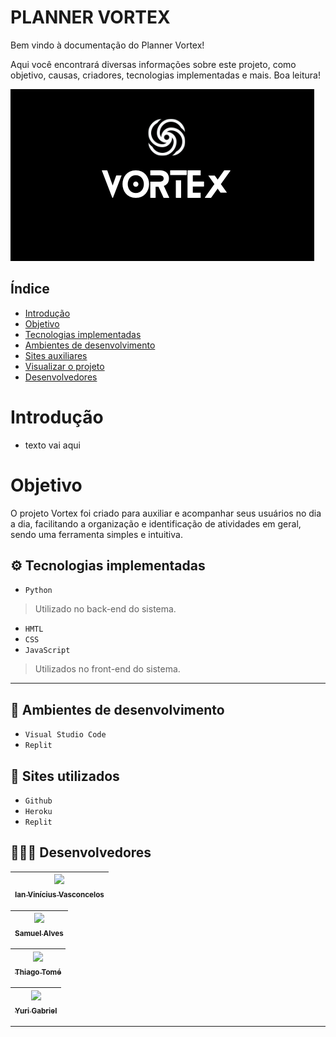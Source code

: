 # PLANNER VORTEX
Bem vindo à documentação do Planner Vortex!

Aqui você encontrará diversas informações sobre este projeto, como objetivo, causas, criadores, tecnologias implementadas e mais. Boa leitura!

![logo](./static/img/VORTEX1.png)

## Índice
* [Introdução](#%EF%B8%8F-introducao)
* [Objetivo](#%EF%B8%8F-objetivo)
* [Tecnologias implementadas](#%EF%B8%8F-tecnologias-implementadas)
* [Ambientes de desenvolvimento](#%EF%B8%8F-ambientes-de-desenvolvimento)
* [Sites auxiliares](#%EF%B8%8F-sites-auxiliares)
* [Visualizar o projeto](#%EF%B8%8F-visualizar-o-projeto)
* [Desenvolvedores](#%EF%B8%8F-desenvolvedores)

# Introdução
- texto vai aqui 
 

# Objetivo
O projeto Vortex foi criado para auxiliar e acompanhar seus usuários no dia a dia, facilitando a organização e identificação de atividades em geral, sendo uma ferramenta simples e intuitiva.

## ⚙️ Tecnologias implementadas

- ``Python``
> Utilizado no back-end do sistema.
- ``HMTL``
- ``CSS``
- ``JavaScript``
> Utilizados no front-end do sistema.
---

## 🌌 Ambientes de desenvolvimento

- ``Visual Studio Code``
- ``Replit``

## 🌠 Sites utilizados

- ``Github``
- ``Heroku``
- ``Replit``

## 👨🏻‍🎓 Desenvolvedores

| [<img src="https://github.com/NerdAleatorio.png" width=115><br><sub>Ian Vinícius Vasconcelos</sub>](https://github.com/NerdAleatorio) |  
| :---: | 

 | [<img src="https://github.com/B4N64.png" width=115><br><sub>Samuel Alves</sub>](https://github.com/B4N64) |  
| :---: | 

| [<img src="https://github.com/Thiagosouza2005.png" width=115><br><sub>Thiago Tomé</sub>](https://github.com/Thiagosouza2005) |  
| :---: | 

| [<img src="https://github.com/ygbriel.png" width=115><br><sub>Yuri Gabriel</sub>](https://github.com/ygbriel) |  
| :---: | 
---

